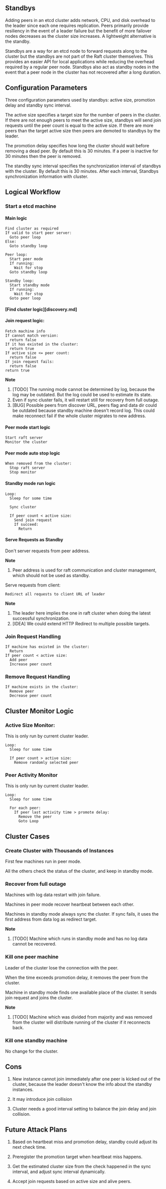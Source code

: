 ## Standbys

Adding peers in an etcd cluster adds network, CPU, and disk overhead to the leader since each one requires replication.
Peers primarily provide resiliency in the event of a leader failure but the benefit of more failover nodes decreases as the cluster size increases.
A lightweight alternative is the standby.

Standbys are a way for an etcd node to forward requests along to the cluster but the standbys are not part of the Raft cluster themselves.
This provides an easier API for local applications while reducing the overhead required by a regular peer node.
Standbys also act as standby nodes in the event that a peer node in the cluster has not recovered after a long duration.


## Configuration Parameters

Three configuration parameters used by standbys: active size, promotion delay and standby sync interval.

The active size specifies a target size for the number of peers in the cluster.
If there are not enough peers to meet the active size, standbys will send join requests until the peer count is equal to the active size.
If there are more peers than the target active size then peers are demoted to standbys by the leader.

The promotion delay specifies how long the cluster should wait before removing a dead peer.
By default this is 30 minutes.
If a peer is inactive for 30 minutes then the peer is removed.

The standby sync interval specifies the synchronization interval of standbys with the cluster.
By default this is 30 minutes.
After each interval, Standbys synchronization information with cluster.


## Logical Workflow

### Start a etcd machine

#### Main logic

```
Find cluster as required
If valid to start peer server:
  Goto peer loop
Else:
  Goto standby loop

Peer loop:
  Start peer mode
  If running:
    Wait for stop
  Goto standby loop

Standby loop:
  Start standby mode
  If running:
    Wait for stop
  Goto peer loop
```


#### [Find cluster logic][discovery.md]


#### Join request logic:

```
Fetch machine info
If cannot match version:
  return false
If it has existed in the cluster:
  return true
If active size <= peer count:
  return false
If join request fails:
  return false
return true
```

**Note**
1. [TODO] The running mode cannot be determined by log, because the log may be outdated. But the log could be used to estimate its state.
2. Even if sync cluster fails, it will restart still for recovery from full outage.
3. [BUG] Possible peers from discover URL, peers flag and data dir could be outdated because standby machine doesn't record log. This could make reconnect fail if the whole cluster migrates to new address.


#### Peer mode start logic

```
Start raft server
Monitor the cluster
```


#### Peer mode auto stop logic

```
When removed from the cluster:
  Stop raft server
  Stop monitor
```


#### Standby mode run logic

```
Loop:
  Sleep for some time

  Sync cluster

  If peer count < active size:
    Send join request
    If succeed:
      Return
```


#### Serve Requests as Standby

Don't server requests from peer address.

**Note**
1. Peer address is used for raft communication and cluster management, which should not be used as standby.


Serve requests from client:

```
Redirect all requests to client URL of leader
```

**Note**
1. The leader here implies the one in raft cluster when doing the latest successful synchronization.
2. [IDEA] We could extend HTTP Redirect to multiple possible targets.


### Join Request Handling

```
If machine has existed in the cluster:
  Return
If peer count < active size:
  Add peer
  Increase peer count
```


### Remove Request Handling

```
If machine exists in the cluster:
  Remove peer
  Decrease peer count
```


## Cluster Monitor Logic

### Active Size Monitor:

This is only run by current cluster leader.

```
Loop:
  Sleep for some time

  If peer count > active size:
    Remove randomly selected peer
```


### Peer Activity Monitor

This is only run by current cluster leader.

```
Loop:
  Sleep for some time

  For each peer:
    If peer last activity time > promote delay:
      Remove the peer
      Goto Loop
```


## Cluster Cases

### Create Cluster with Thousands of Instances

First few machines run in peer mode.

All the others check the status of the cluster, and keep in standby mode.


### Recover from full outage

Machines with log data restart with join failure.

Machines in peer mode recover heartbeat between each other.

Machines in standby mode always sync the cluster. If sync fails, it uses the first address from data log as redirect target.

**Note**
1. [TODO] Machine which runs in standby mode and has no log data cannot be recovered.


### Kill one peer machine

Leader of the cluster lose the connection with the peer.

When the time exceeds promotion delay, it removes the peer from the cluster.

Machine in standby mode finds one available place of the cluster. It sends join request and joins the cluster.

**Note**
1. [TODO] Machine which was divided from majority and was removed from the cluster will distribute running of the cluster if it reconnects back.


### Kill one standby machine

No change for the cluster.


## Cons

1. New instance cannot join immediately after one peer is kicked out of the cluster, because the leader doesn't know the info about the standby instances.

2. It may introduce join collision

3. Cluster needs a good interval setting to balance the join delay and join collision.


## Future Attack Plans

1. Based on heartbeat miss and promotion delay, standby could adjust its next check time.

2. Preregister the promotion target when heartbeat miss happens.

3. Get the estimated cluster size from the check happened in the sync interval, and adjust sync interval dynamically.

4. Accept join requests based on active size and alive peers.
